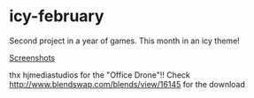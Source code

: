 # icy-february
Second project in a year of games. This month in an icy theme!

[Screenshots](PROGRESS.md)

thx hjmediastudios for the "Office Drone"!! Check http://www.blendswap.com/blends/view/16145 for the download

